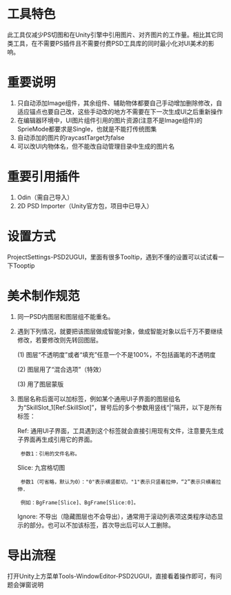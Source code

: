 # 工具特色
此工具仅减少PS切图和在Unity引擎中引用图片、对齐图片的工作量。相比其它同类工具，在不需要PS插件且不需要付费PSD工具库的同时最小化对UI美术的影响。

# 重要说明
1. 只自动添加Image组件，其余组件、辅助物体都要自己手动增加删除修改，自适应锚点也要自己改，这些手动改的地方不需要在下一次生成UI之后重新操作
2. 在编辑器环境中，UI图片组件引用的图片资源(注意不是Image组件)的SprieMode都要求是Single，也就是不能打传统图集
3. 自动添加的图片的raycastTarget为false
4. 可以改UI内物体名，但不能改自动管理目录中生成的图片名

# 重要引用插件
1. Odin（需自己导入）
2. 2D PSD Importer（Unity官方包，项目中已导入）

# 设置方式
ProjectSettings-PSD2UGUI，里面有很多Tooltip，遇到不懂的设置可以试试看一下Tooptip

# 美术制作规范
1. 同一PSD内图层和图层组不能重名。
2. 遇到下列情况，就要把该图层做成智能对象，做成智能对象以后千万不要继续修改，若要修改则先转回图层。

    (1) 图层“不透明度”或者“填充”任意一个不是100%，不包括画笔的不透明度

    (2) 图层用了“混合选项”（特效）

    (3) 用了图层蒙版

3. 图层名称后面可以加标签，例如某个通用UI子界面的图层组名为“SkillSlot_1[Ref:SkillSlot]”，冒号后的多个参数用竖线“|”隔开，以下是所有标签：

    Ref: 通用UI子界面，工具遇到这个标签就会直接引用现有文件，注意要先生成子界面再生成引用它的界面。

        参数1：引用的文件名称。

    Slice: 九宫格切图

        参数1（可省略，默认为0）："0"表示横竖都切，"1"表示只竖着拉伸，“2”表示只横着拉伸.

        例如：BgFrame[Slice]、BgFrame[Slice:0]。

    Ignore: 不导出（隐藏图层也不会导出），通常用于滚动列表项这类程序动态显示的部分。也可以不加该标签，首次导出后可以人工删除。

# 导出流程
打开Unity上方菜单Tools-WindowEditor-PSD2UGUI，直接看着操作即可，有问题会弹窗说明